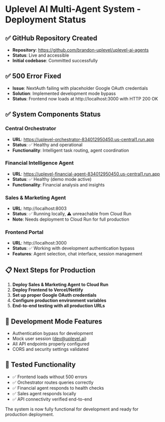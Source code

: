 # Uplevel AI Multi-Agent System - Deployment Status

## ✅ GitHub Repository Created
- **Repository**: https://github.com/brandon-uplevel/uplevel-ai-agents
- **Status**: Live and accessible
- **Initial codebase**: Committed successfully

## ✅ 500 Error Fixed
- **Issue**: NextAuth failing with placeholder Google OAuth credentials
- **Solution**: Implemented development mode bypass
- **Status**: Frontend now loads at http://localhost:3000 with HTTP 200 OK

## ✅ System Components Status

### Central Orchestrator
- **URL**: https://uplevel-orchestrator-834012950450.us-central1.run.app
- **Status**: ✅ Healthy and operational
- **Functionality**: Intelligent task routing, agent coordination

### Financial Intelligence Agent  
- **URL**: https://uplevel-financial-agent-834012950450.us-central1.run.app
- **Status**: ✅ Healthy (demo mode active)
- **Functionality**: Financial analysis and insights

### Sales & Marketing Agent
- **URL**: http://localhost:8003  
- **Status**: ✅ Running locally, ⚠️ unreachable from Cloud Run
- **Note**: Needs deployment to Cloud Run for full production

### Frontend Portal
- **URL**: http://localhost:3000
- **Status**: ✅ Working with development authentication bypass
- **Features**: Agent selection, chat interface, session management

## 📋 Next Steps for Production

1. **Deploy Sales & Marketing Agent to Cloud Run**
2. **Deploy Frontend to Vercel/Netlify** 
3. **Set up proper Google OAuth credentials**
4. **Configure production environment variables**
5. **End-to-end testing with all production URLs**

## 🔧 Development Mode Features

- Authentication bypass for development
- Mock user session (dev@uplevel.ai)
- All API endpoints properly configured
- CORS and security settings validated

## 🧪 Tested Functionality

- ✅ Frontend loads without 500 errors
- ✅ Orchestrator routes queries correctly  
- ✅ Financial agent responds to health checks
- ✅ Sales agent responds locally
- ✅ API connectivity verified end-to-end

The system is now fully functional for development and ready for production deployment.
